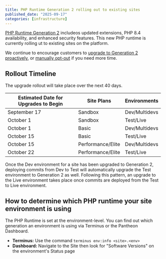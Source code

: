 ```yaml
---
title: PHP Runtime Generation 2 rolling out to existing sites
published_date: "2025-09-17"
categories: [infrastructure]
---
```


[PHP Runtime Generation 2](/php-runtime-generation-2) includeos updated extensions, PHP 8.4 availability, and enhanced security features. This new PHP runtime is currently rolling ut to existing sites on the platform.

We continue to encourage customers to [upgrade to Generation 2 proactively](/php-runtime-generation-2#how-to-opt-in), or [manually opt-out](/php-runtime-generation-2#q-how-do-i-opt-out-of-the-upcoming-platform-rollout) if you need more time.

## Rollout Timeline

The upgrade rollout will take place over the next 40 days.

| Estimated Date for Upgrades to Begin | Site Plans | Environments |
|-----------|------------------|--------------|
| September 17 | Sandbox | Dev/Multidevs |
| October 1 | Sandbox | Test/Live |
| October 1 | Basic | Dev/Multidevs |
| October 15 | Basic | Test/Live |
| October 15 | Performance/Elite | Dev/Multidevs |
| October 22 | Performance/Elite | Test/Live |

<Alert type="info" title="Deploying code will upgrade test/live environments">

Once the Dev environment for a site has been upgraded to Generation 2, deploying commits from Dev to Test will automatically upgrade the Test environment to Generation 2 as well. Following this pattern, an upgrade to the Live environment takes place once commits are deployed from the Test to Live environment.

</Alert>

## How to determine which PHP runtime your site environment is using

The PHP Runtime is set at the environment-level. You can find out which generation an environment is using via Terminus or the Pantheon Dashboard.

* **Terminus:** Use the command `terminus env:info <site>.<env>`
* **Dashboard:** Navigate to the Site then look for "Software Versions" on the environment's Status page